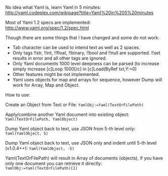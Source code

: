 No idea what Yaml is, learn Yaml in 5 minutes: http://yaml.codeplex.com/wikipage?title=Yaml%20in%205%20minutes

Most of Yaml 1.2 specs are implemented: http://www.yaml.org/spec/1.2/spec.html

Though there are some things that I have changed and some do not work:

  - Tab character can be used to intend text as well as 2 spaces.
  - Only tags !!str, !!int, !!float, !!binary, !!bool and !!null are supported. !!set results in error and all other tags are ignored.
  - Only Yaml documents 1000 level deepness can be parsed (to increase simply increase [c]Loop 1000[/c] in [c]Load(ByRef txt,Y:=0)
  - Other features might be not implemented.
  - Yaml uses objects for map and arrays for sequence, however Dump will work for Array, Map and Object.

How to use:

  Create an Object from Text or File:
    `YamlObj:=Yaml(TextOrFilePath)`

  Apply/combine another Yaml document into existing object:
    `Yaml(TextOrFilePath, YamlObject)`

  Dump Yaml object back to text, use JSON from 5-th level only:
    `Yaml(YamlObject, 5)`

  Dump Yaml object back to text, use JSON only and indent until 5-th level (v1.0.4++):
    `Yaml(YamlObject, -5)`

  Yaml(TextOrFilePath) will result in Array of documents (objects), if you have only one document you can retrieve it directly:
    `YamlObj:=Yaml(TextOrFilePath)[1]`